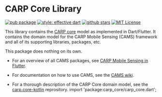 # CARP Core Library

[![pub package](https://img.shields.io/pub/v/carp_core.svg)](https://pub.dartlang.org/packages/carp_core)
[![style: effective dart](https://img.shields.io/badge/style-pedandic_dart-40c4ff.svg)](https://pub.dev/packages/pedandic_dart)
[![github stars](https://img.shields.io/github/stars/cph-cachet/carp.sensing-flutter.svg?style=flat&logo=github&colorB=deeppink&label=stars)](https://github.com/cph-cachet/carp.sensing-flutter)
[![MIT License](https://img.shields.io/badge/license-MIT-purple.svg)](https://opensource.org/licenses/MIT)

This library contains the [CARP core](https://github.com/cph-cachet/carp.core-kotlin) model as implemented in Dart/Flutter. It contains the domain model for the CARP Mobile Sensing (CAMS) framework and all of its supporting libraries, packages, etc.

This package does nothing on its own. 

* For an overview of all CAMS packages, see [CARP Mobile Sensing in Flutter](https://github.com/cph-cachet/carp.sensing-flutter).
 
* For documentation on how to use CAMS, see the [CAMS wiki](https://github.com/cph-cachet/carp.sensing-flutter/wiki).
 
* For a thorough description of the CARP Core domain model, see the [carp.core-kotlin](https://github.com/cph-cachet/carp.core-kotlin) reprository.
import 'package:carp_core/carp_core.dart';
